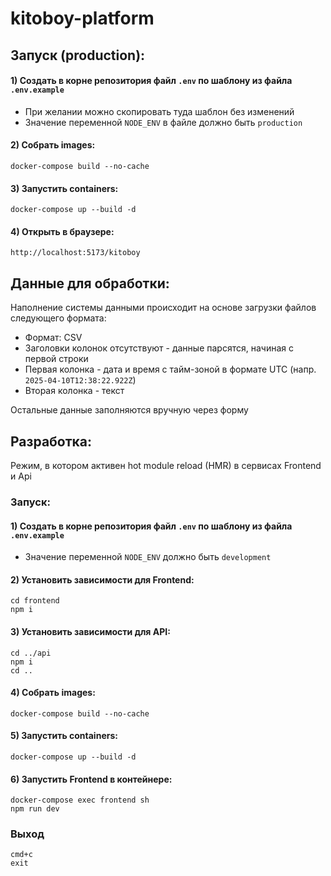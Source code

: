 # kitoboy-platform

## Запуск (production):
#### 1) Создать в корне репозитория файл `.env` по шаблону из файла `.env.example`
- При желании можно скопировать туда шаблон без изменений
- Значение переменной `NODE_ENV` в файле должно быть `production`
#### 2) Собрать images:
`docker-compose build --no-cache`
#### 3) Запустить containers:
`docker-compose up --build -d`
#### 4) Открыть в браузере:
`http://localhost:5173/kitoboy`

## Данные для обработки: 
Наполнение системы данными происходит на основе загрузки файлов следующего формата:

- Формат: CSV
- Заголовки колонок отсутствуют - данные парсятся, начиная с первой строки
- Первая колонка - дата и время с тайм-зоной в формате UTC (напр. `2025-04-10T12:38:22.922Z`)
- Вторая колонка - текст

Остальные данные заполняются вручную через форму

## Разработка:
Режим, в котором активен hot module reload (HMR) в сервисах Frontend и Api
### Запуск:
#### 1) Создать в корне репозитория файл `.env` по шаблону из файла `.env.example`
- Значение переменной `NODE_ENV` должно быть `development`
#### 2) Установить зависимости для Frontend:
```
cd frontend
npm i
```
#### 3) Установить зависимости для API:
```
cd ../api
npm i
cd ..
```
#### 4) Собрать images:
`docker-compose build --no-cache`
#### 5) Запустить containers:
`docker-compose up --build -d`
#### 6) Запустить Frontend в контейнере:
```
docker-compose exec frontend sh
npm run dev 
```
### Выход
```
cmd+c
exit  
```
